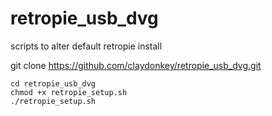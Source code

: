 # retropie_usb_dvg
scripts to alter default retropie install

git clone https://github.com/claydonkey/retropie_usb_dvg.git
```
cd retropie_usb_dvg
chmod +x retropie_setup.sh
./retropie_setup.sh
```

